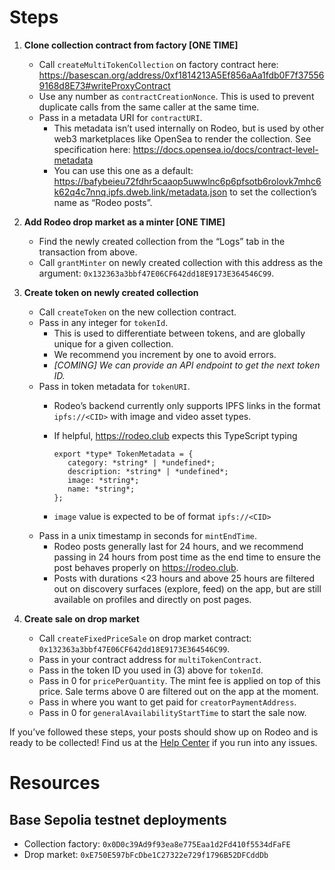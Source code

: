 # Steps

1. **Clone collection contract from factory [ONE TIME]**
    - Call `createMultiTokenCollection` on factory contract here: https://basescan.org/address/0xf1814213A5Ef856aAa1fdb0F7f375569168d8E73#writeProxyContract
    - Use any number as `contractCreationNonce`. This is used to prevent duplicate calls from the same caller at the same time.
    - Pass in a metadata URI for `contractURI`.
        - This metadata isn’t used internally on Rodeo, but is used by other web3 marketplaces like OpenSea to render the collection. See specification here: https://docs.opensea.io/docs/contract-level-metadata
        - You can use this one as a default: https://bafybeieu72fdhr5caaop5uwwlnc6p6pfsotb6rolovk7mhc6k62q4c7nnq.ipfs.dweb.link/metadata.json to set the collection’s name as “Rodeo posts”.
2. **Add Rodeo drop market as a minter [ONE TIME]**
    - Find the newly created collection from the “Logs” tab in the transaction from above.
    - Call `grantMinter` on newly created collection with this address as the argument: `0x132363a3bbf47E06CF642dd18E9173E364546C99`.
3. **Create token on newly created collection**
    - Call `createToken` on the new collection contract.
    - Pass in any integer for `tokenId`.
        - This is used to differentiate between tokens, and are globally unique for a given collection.
        - We recommend you increment by one to avoid errors.
        - *[COMING] We can provide an API endpoint to get the next token ID.*
    - Pass in token metadata for `tokenURI`.
        - Rodeo’s backend currently only supports IPFS links in the format `ipfs://<CID>` with image and video asset types.
        - If helpful, https://rodeo.club expects this TypeScript typing
            
            ```tsx
            export *type* TokenMetadata = {
               category: *string* | *undefined*;
               description: *string* | *undefined*;
               image: *string*;
               name: *string*;
            };
            ```
            
        - `image` value is expected to be of format `ipfs://<CID>`
    - Pass in a unix timestamp in seconds for `mintEndTime`.
        - Rodeo posts generally last for 24 hours, and we recommend passing in 24 hours from post time as the end time to ensure the post behaves properly on https://rodeo.club.
        - Posts with durations <23 hours and above 25 hours are filtered out on discovery surfaces (explore, feed) on the app, but are still available on profiles and directly on post pages.

4. **Create sale on drop market**
    - Call `createFixedPriceSale` on drop market contract: `0x132363a3bbf47E06CF642dd18E9173E364546C99`.
    - Pass in your contract address for `multiTokenContract`.
    - Pass in the token ID you used in (3) above for `tokenId`.
    - Pass in 0 for `pricePerQuantity`. The mint fee is applied on top of this price. Sale terms above 0 are filtered out on the app at the moment.
    - Pass in where you want to get paid for `creatorPaymentAddress`.
    - Pass in 0 for `generalAvailabilityStartTime` to start the sale now.

If you’ve followed these steps, your posts should show up on Rodeo and is ready to be collected! Find us at the [Help Center](https://help.rodeo.club/hc/en-us) if you run into any issues.

# Resources

## Base Sepolia testnet deployments

- Collection factory: `0x0D0c39Ad9f93ea8e775Eaa1d2Fd410f5534dFaFE`
- Drop market: `0xE750E597bFcDbe1C27322e729f1796B52DFCddDb`